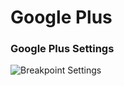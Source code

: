 Google Plus
====

### Google Plus Settings
![Breakpoint Settings](/zen-grid-framework-4/images/social/google-plus.jpg)
  